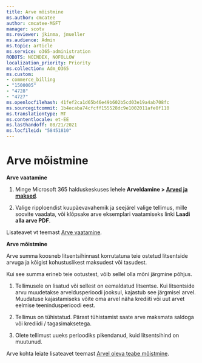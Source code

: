 ```yaml
---
title: Arve mõistmine
ms.author: cmcatee
author: cmcatee-MSFT
manager: scotv
ms.reviewer: jkinma, jmueller
ms.audience: Admin
ms.topic: article
ms.service: o365-administration
ROBOTS: NOINDEX, NOFOLLOW
localization_priority: Priority
ms.collection: Adm_O365
ms.custom:
- commerce_billing
- "1500005"
- "4728"
- "4727"
ms.openlocfilehash: 41fef2ca1d65b46e49b602b5cd03e19a4ab708fc
ms.sourcegitcommit: 1b4ecaba74cfcff155528dc9e1002011afe0f110
ms.translationtype: MT
ms.contentlocale: et-EE
ms.lasthandoff: 08/21/2021
ms.locfileid: "58451810"
---
```

# <a name="understand-your-bill"></a>Arve mõistmine

**Arve vaatamine**

1. Minge Microsoft 365 halduskeskuses lehele **Arveldamine > [Arved ja maksed](https://go.microsoft.com/fwlink/p/?linkid=848039)**.

2. Valige ripploendist kuupäevavahemik ja seejärel valige tellimus, mille soovite vaadata, või klõpsake arve eksemplari vaatamiseks linki **Laadi alla arve PDF**.

Lisateavet vt teemast [Arve vaatamine](https://docs.microsoft.com/microsoft-365/commerce/billing-and-payments/view-your-bill-or-invoice).

**Arve mõistmine**

Arve summa koosneb litsentsihinnast korrutatuna teie ostetud litsentside arvuga ja kõigist kohustuslikest maksudest või tasudest.

Kui see summa erineb teie ootustest, võib sellel olla mõni järgmine põhjus.

1. Tellimusele on lisatud või sellest on eemaldatud litsentse. Kui litsentside arvu muudetakse arveldusperioodi jooksul, kajastub see järgmisel arvel.  Muudatuse kajastamiseks võite oma arvel näha krediiti või uut arvet eelmise teenindusperioodi eest.

2. Tellimus on tühistatud.  Pärast tühistamist saate arve maksmata saldoga või krediidi / tagasimaksetega.

3. Olete tellimust uueks perioodiks pikendanud, kuid litsentsihind on muutunud.  

Arve kohta leiate lisateavet teemast [Arvel oleva teabe mõistmine](https://support.office.com/article/Understand-your-invoice-for-Office-365-for-business-0724b428-fb59-4962-8c37-6674166d7507).
